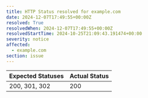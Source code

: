 ```yaml
---
title: HTTP Status resolved for example.com
date: 2024-12-07T17:49:55+00:00Z
resolved: True
resolvedWhen: 2024-12-07T17:49:55+00:00Z
resolvedStartTime: 2024-10-25T21:09:43.191474+00:00
severity: notice
affected:
  - example.com
section: issue
---
```


| Expected Statuses | Actual Status  |
|-------------------|----------------|
| 200, 301, 302 | 200 |
